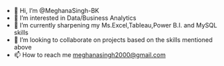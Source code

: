 - 👋 Hi, I’m @MeghanaSingh-BK
- 👀 I’m interested in Data/Business Analytics
- 🌱 I’m currently sharpening my Ms.Excel,Tableau,Power B.I. and MySQL skills
- 💞️ I’m looking to collaborate on projects based on the skills mentioned above
- 📫 How to reach me meghanasingh2000@gmail.com

<!---
MeghanaSingh-BK/MeghanaSingh-BK is a ✨ special ✨ repository because its `README.md` (this file) appears on your GitHub profile.
You can click the Preview link to take a look at your changes.
--->

